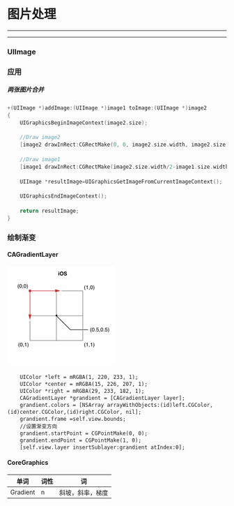 # 图片处理

---



---
### UIImage

### 应用
##### 两张图片合并
```Objective-C
+(UIImage *)addImage:(UIImage *)image1 toImage:(UIImage *)image2
{
    UIGraphicsBeginImageContext(image2.size);
    
    //Draw image2
    [image2 drawInRect:CGRectMake(0, 0, image2.size.width, image2.size.height)];
    
    //Draw image1
    [image1 drawInRect:CGRectMake(image2.size.width/2-image1.size.width/2, image2.size.height/2-image1.size.height/2, image1.size.width, image1.size.height)];
    
    UIImage *resultImage=UIGraphicsGetImageFromCurrentImageContext();
    
    UIGraphicsEndImageContext();
    
    return resultImage;
}
```

### 绘制渐变

#### CAGradientLayer
![坐标系](https://github.com/jinjinanan/note/blob/master/Sources/180835350983550.png)
```
	UIColor *left = mRGBA(1, 220, 233, 1);
    UIColor *center = mRGBA(15, 226, 207, 1);
    UIColor *right = mRGBA(29, 233, 182, 1);
    CAGradientLayer *grandient = [CAGradientLayer layer];
    grandient.colors = [NSArray arrayWithObjects:(id)left.CGColor,(id)center.CGColor,(id)right.CGColor, nil];
    grandient.frame =self.view.bounds;
    //设置渐变方向
    grandient.startPoint = CGPointMake(0, 0);
    grandient.endPoint = CGPointMake(1, 0);
    [self.view.layer insertSublayer:grandient atIndex:0];
```

#### CoreGraphics

|单词|词性|词|
|---|---|---|
|Gradient|n|斜坡，斜率，梯度|




